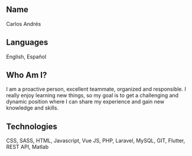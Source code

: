 ## Name

Carlos Andrés

## Languages

English, Español

## Who Am I?

I am a proactive person, excellent teammate, organized and responsible. I really enjoy
learning new things, so my goal is to get a challenging and dynamic position where I can
share my experience and gain new knowledge and skills.

## Technologies

CSS, SASS, HTML, Javascript, Vue JS, PHP, Laravel, MySQL, GIT, Flutter, REST API, Matlab

